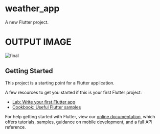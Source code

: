 # weather_app

A new Flutter project.

# OUTPUT IMAGE

![final](https://user-images.githubusercontent.com/59467842/146746681-cd62b83c-9366-411e-98ad-a39926a243c1.jpg)


## Getting Started

This project is a starting point for a Flutter application.

A few resources to get you started if this is your first Flutter project:

- [Lab: Write your first Flutter app](https://flutter.dev/docs/get-started/codelab)
- [Cookbook: Useful Flutter samples](https://flutter.dev/docs/cookbook)

For help getting started with Flutter, view our
[online documentation](https://flutter.dev/docs), which offers tutorials,
samples, guidance on mobile development, and a full API reference.
